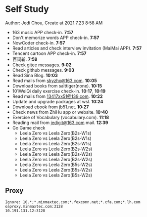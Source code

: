 # Self Study

Author: Jedi Chou, Create at 2021.7.23 8:58 AM

* 163 music APP check-in. **7:57**
* Don't memorize words APP check-in. **7:57**
* NowCoder check-in. **7:57**
* Read articles and check interview invitation (MaiMai APP). **7:57**
* Tencent cartoon APP check-in. **7:57**
* 百词斩. **7:59**
* Check gitee messages. **9:02**
* Check github messages. **9:03**
* Read Sina Blog. **10:03**
* Read mails from skyzhx@163.com. **10:05**
* Download books from salttiger(none). **10:15**
* 101WeiQi daily exercise check-in. **10:17**, **10:19**
* Read mails from 13417xx51@139.com. **10:22**
* Update and upgrade packages at wsl. **10:24**
* Download ebook from jb51.net. **10:27**
* Check news from ZhiHu app or website. **10:40**
* Exercise of Vocabulary (vocabulary.com). **11:18**
* Reading mail from jedigit@163.com mail. **12:39**
* Go Game check
  * Leela Zero vs Leela Zero(B2s-W1s)
  * Leela Zero vs Leela Zero(B2s-W1s)
  * Leela Zero vs Leela Zero(B2s-W1s)
  * Leela Zero vs Leela Zero(B2s-W2s)
  * Leela Zero vs Leela Zero(B2s-W2s)
  * Leela Zero vs Leela Zero(B2s-W2s)
  * Leela Zero vs Leela Zero(B5s-W2s)
  * Leela Zero vs Leela Zero(B5s-W2s)
  * Leela Zero vs Leela Zero(B5s-W2s)

## Proxy

```memo
Ignore: 10.*;*.minmaxtec.com;*.foxconn.net;*.cfa.com;*.lh.com
oaproxy.minmaxtec.com:3128
10.191.131.12:3128
```
